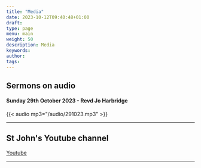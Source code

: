```yaml
---
title: "Media"
date: 2023-10-12T09:40:48+01:00
draft: 
type: page
menu: main
weight: 50
description: Media
keywords:
author: 
tags: 
---
```


## Sermons on audio 

#### Sunday 29th October 2023 - Revd Jo Harbridge

{{< audio mp3="/audio/291023.mp3" >}}

---

## St John's Youtube channel

[Youtube](https://www.youtube.com/channel/UCh7jLJ0esHTVGjwZpf_mHAQ/videos?view=57)

---


